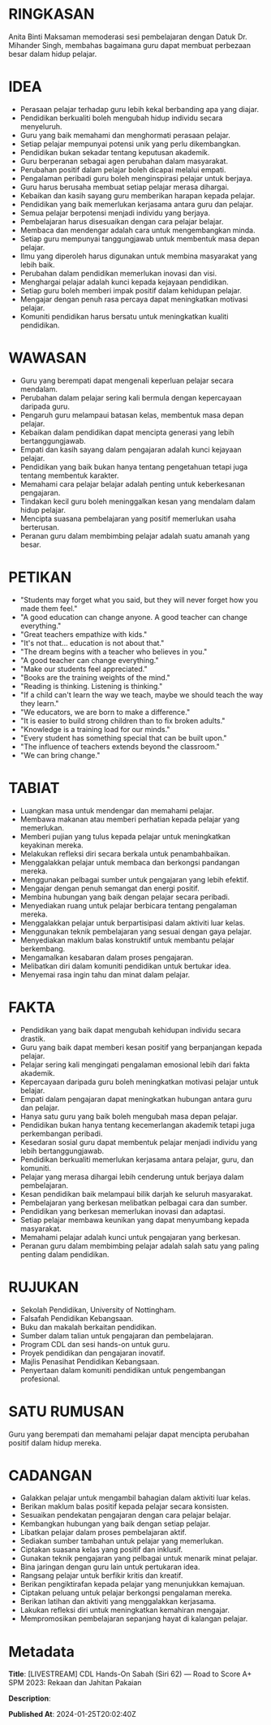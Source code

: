 # RINGKASAN
Anita Binti Maksaman memoderasi sesi pembelajaran dengan Datuk Dr. Mihander Singh, membahas bagaimana guru dapat membuat perbezaan besar dalam hidup pelajar.

# IDEA
- Perasaan pelajar terhadap guru lebih kekal berbanding apa yang diajar.
- Pendidikan berkualiti boleh mengubah hidup individu secara menyeluruh.
- Guru yang baik memahami dan menghormati perasaan pelajar.
- Setiap pelajar mempunyai potensi unik yang perlu dikembangkan.
- Pendidikan bukan sekadar tentang keputusan akademik.
- Guru berperanan sebagai agen perubahan dalam masyarakat.
- Perubahan positif dalam pelajar boleh dicapai melalui empati.
- Pengalaman peribadi guru boleh menginspirasi pelajar untuk berjaya.
- Guru harus berusaha membuat setiap pelajar merasa dihargai.
- Kebaikan dan kasih sayang guru memberikan harapan kepada pelajar.
- Pendidikan yang baik memerlukan kerjasama antara guru dan pelajar.
- Semua pelajar berpotensi menjadi individu yang berjaya.
- Pembelajaran harus disesuaikan dengan cara pelajar belajar.
- Membaca dan mendengar adalah cara untuk mengembangkan minda.
- Setiap guru mempunyai tanggungjawab untuk membentuk masa depan pelajar.
- Ilmu yang diperoleh harus digunakan untuk membina masyarakat yang lebih baik.
- Perubahan dalam pendidikan memerlukan inovasi dan visi.
- Menghargai pelajar adalah kunci kepada kejayaan pendidikan.
- Setiap guru boleh memberi impak positif dalam kehidupan pelajar.
- Mengajar dengan penuh rasa percaya dapat meningkatkan motivasi pelajar.
- Komuniti pendidikan harus bersatu untuk meningkatkan kualiti pendidikan.

# WAWASAN
- Guru yang berempati dapat mengenali keperluan pelajar secara mendalam.
- Perubahan dalam pelajar sering kali bermula dengan kepercayaan daripada guru.
- Pengaruh guru melampaui batasan kelas, membentuk masa depan pelajar.
- Kebaikan dalam pendidikan dapat mencipta generasi yang lebih bertanggungjawab.
- Empati dan kasih sayang dalam pengajaran adalah kunci kejayaan pelajar.
- Pendidikan yang baik bukan hanya tentang pengetahuan tetapi juga tentang membentuk karakter.
- Memahami cara pelajar belajar adalah penting untuk keberkesanan pengajaran.
- Tindakan kecil guru boleh meninggalkan kesan yang mendalam dalam hidup pelajar.
- Mencipta suasana pembelajaran yang positif memerlukan usaha berterusan.
- Peranan guru dalam membimbing pelajar adalah suatu amanah yang besar.

# PETIKAN
- "Students may forget what you said, but they will never forget how you made them feel."
- "A good education can change anyone. A good teacher can change everything."
- "Great teachers empathize with kids."
- "It's not that... education is not about that."
- "The dream begins with a teacher who believes in you."
- "A good teacher can change everything."
- "Make our students feel appreciated."
- "Books are the training weights of the mind."
- "Reading is thinking. Listening is thinking."
- "If a child can't learn the way we teach, maybe we should teach the way they learn."
- "We educators, we are born to make a difference."
- "It is easier to build strong children than to fix broken adults."
- "Knowledge is a training load for our minds."
- "Every student has something special that can be built upon."
- "The influence of teachers extends beyond the classroom."
- "We can bring change."

# TABIAT
- Luangkan masa untuk mendengar dan memahami pelajar.
- Membawa makanan atau memberi perhatian kepada pelajar yang memerlukan.
- Memberi pujian yang tulus kepada pelajar untuk meningkatkan keyakinan mereka.
- Melakukan refleksi diri secara berkala untuk penambahbaikan.
- Menggalakkan pelajar untuk membaca dan berkongsi pandangan mereka.
- Menggunakan pelbagai sumber untuk pengajaran yang lebih efektif.
- Mengajar dengan penuh semangat dan energi positif.
- Membina hubungan yang baik dengan pelajar secara peribadi.
- Menyediakan ruang untuk pelajar berbicara tentang pengalaman mereka.
- Menggalakkan pelajar untuk berpartisipasi dalam aktiviti luar kelas.
- Menggunakan teknik pembelajaran yang sesuai dengan gaya pelajar.
- Menyediakan maklum balas konstruktif untuk membantu pelajar berkembang.
- Mengamalkan kesabaran dalam proses pengajaran.
- Melibatkan diri dalam komuniti pendidikan untuk bertukar idea.
- Menyemai rasa ingin tahu dan minat dalam pelajar.

# FAKTA
- Pendidikan yang baik dapat mengubah kehidupan individu secara drastik.
- Guru yang baik dapat memberi kesan positif yang berpanjangan kepada pelajar.
- Pelajar sering kali mengingati pengalaman emosional lebih dari fakta akademik.
- Kepercayaan daripada guru boleh meningkatkan motivasi pelajar untuk belajar.
- Empati dalam pengajaran dapat meningkatkan hubungan antara guru dan pelajar.
- Hanya satu guru yang baik boleh mengubah masa depan pelajar.
- Pendidikan bukan hanya tentang kecemerlangan akademik tetapi juga perkembangan peribadi.
- Kesedaran sosial guru dapat membentuk pelajar menjadi individu yang lebih bertanggungjawab.
- Pendidikan berkualiti memerlukan kerjasama antara pelajar, guru, dan komuniti.
- Pelajar yang merasa dihargai lebih cenderung untuk berjaya dalam pembelajaran.
- Kesan pendidikan baik melampaui bilik darjah ke seluruh masyarakat.
- Pembelajaran yang berkesan melibatkan pelbagai cara dan sumber.
- Pendidikan yang berkesan memerlukan inovasi dan adaptasi.
- Setiap pelajar membawa keunikan yang dapat menyumbang kepada masyarakat.
- Memahami pelajar adalah kunci untuk pengajaran yang berkesan.
- Peranan guru dalam membimbing pelajar adalah salah satu yang paling penting dalam pendidikan.

# RUJUKAN
- Sekolah Pendidikan, University of Nottingham.
- Falsafah Pendidikan Kebangsaan.
- Buku dan makalah berkaitan pendidikan.
- Sumber dalam talian untuk pengajaran dan pembelajaran.
- Program CDL dan sesi hands-on untuk guru.
- Proyek pendidikan dan pengajaran inovatif.
- Majlis Penasihat Pendidikan Kebangsaan.
- Penyertaan dalam komuniti pendidikan untuk pengembangan profesional.

# SATU RUMUSAN
Guru yang berempati dan memahami pelajar dapat mencipta perubahan positif dalam hidup mereka.

# CADANGAN
- Galakkan pelajar untuk mengambil bahagian dalam aktiviti luar kelas.
- Berikan maklum balas positif kepada pelajar secara konsisten.
- Sesuaikan pendekatan pengajaran dengan cara pelajar belajar.
- Kembangkan hubungan yang baik dengan setiap pelajar.
- Libatkan pelajar dalam proses pembelajaran aktif.
- Sediakan sumber tambahan untuk pelajar yang memerlukan.
- Ciptakan suasana kelas yang positif dan inklusif.
- Gunakan teknik pengajaran yang pelbagai untuk menarik minat pelajar.
- Bina jaringan dengan guru lain untuk pertukaran idea.
- Rangsang pelajar untuk berfikir kritis dan kreatif.
- Berikan pengiktirafan kepada pelajar yang menunjukkan kemajuan.
- Ciptakan peluang untuk pelajar berkongsi pengalaman mereka.
- Berikan latihan dan aktiviti yang menggalakkan kerjasama.
- Lakukan refleksi diri untuk meningkatkan kemahiran mengajar.
- Mempromosikan pembelajaran sepanjang hayat di kalangan pelajar.

# Metadata
**Title**: [LIVESTREAM] CDL Hands-On Sabah (Siri 62) — Road to Score A+ SPM 2023: Rekaan dan Jahitan Pakaian

**Description**: 

**Published At**: 2024-01-25T20:02:40Z